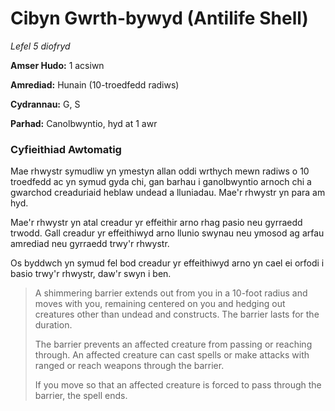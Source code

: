 # Cibyn Gwrth-bywyd (Antilife Shell)

*Lefel 5 diofryd*

**Amser Hudo:** 1 acsiwn

**Amrediad:** Hunain (10-troedfedd radiws)

**Cydrannau:** G, S

**Parhad:** Canolbwyntio, hyd at 1 awr

### Cyfieithiad Awtomatig

Mae rhwystr symudliw yn ymestyn allan oddi wrthych mewn radiws o 10 troedfedd ac yn symud gyda chi, gan barhau i ganolbwyntio arnoch chi a gwarchod creaduriaid heblaw undead a lluniadau. Mae'r rhwystr yn para am hyd.

Mae'r rhwystr yn atal creadur yr effeithir arno rhag pasio neu gyrraedd trwodd. Gall creadur yr effeithiwyd arno llunio swynau neu ymosod ag arfau amrediad neu gyrraedd trwy'r rhwystr.

Os byddwch yn symud fel bod creadur yr effeithiwyd arno yn cael ei orfodi i basio trwy'r rhwystr, daw'r swyn i ben.

>  A shimmering barrier extends out from you in a 10-foot radius and moves with you, remaining centered on you and hedging out creatures other than undead and constructs. The barrier lasts for the duration.
>  
>  The barrier prevents an affected creature from passing or reaching through. An affected creature can cast spells or make attacks with ranged or reach weapons through the barrier.
>  
>  If you move so that an affected creature is forced to pass through the barrier, the spell ends.